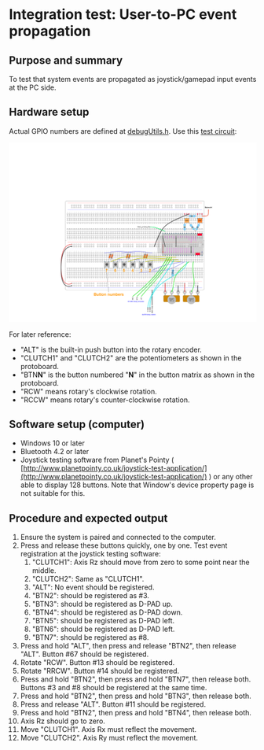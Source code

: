 # Integration test: User-to-PC event propagation

## Purpose and summary

To test that system events are propagated as joystick/gamepad input events at the PC side.

## Hardware setup

Actual GPIO numbers are defined at [debugUtils.h](./debugUtils.h).
Use this [test circuit](../../Protoboards/ESP32-WROOM-DevKitC-1.diy):

![Test circuit image](../../Protoboards/ProtoBoard-ESP32-Dekvit-C-1.png)

For later reference:

- "ALT" is the built-in push button into the rotary encoder.
- "CLUTCH1" and "CLUTCH2" are the potentiometers as shown in the protoboard.
- "BTN**N**" is the button numbered "**N**" in the button matrix as shown in the protoboard.
- "RCW" means rotary's clockwise rotation.
- "RCCW" means rotary's counter-clockwise rotation.

## Software setup (computer)

- Windows 10 or later
- Bluetooth 4.2 or later
- Joystick testing software from Planet's Pointy ( [http://www.planetpointy.co.uk/joystick-test-application/](http://www.planetpointy.co.uk/joystick-test-application/) ) or any other able to display 128 buttons. Note that Window's device property page is not suitable for this.

## Procedure and expected output

1. Ensure the system is paired and connected to the computer.
2. Press and release these buttons quickly, one by one. Test event registration at the joystick testing software:
   1. "CLUTCH1": Axis Rz should move from zero to some point near the middle.
   2. "CLUTCH2": Same as "CLUTCH1".
   3. "ALT": No event should be registered.
   4. "BTN2": should be registered as #3.
   5. "BTN3": should be registered as D-PAD up.
   6. "BTN4": should be registered as D-PAD down.
   7. "BTN5": should be registered as D-PAD left.
   8. "BTN6": should be registered as D-PAD left.
   9. "BTN7": should be registered as #8.
3. Press and hold "ALT", then press and release "BTN2", then release "ALT". Button #67 should be registered.
4. Rotate "RCW". Button #13 should be registered.
5. Rotate "RRCW". Button #14 should be registered.
6. Press and hold "BTN2", then press and hold "BTN7", then release both. Buttons #3 and #8 should be registered at the same time.
7. Press and hold "BTN2", then press and hold "BTN3", then release both.
8. Press and release "ALT". Button #11 should be registered.
9. Press and hold "BTN2", then press and hold "BTN4", then release both.
10. Axis Rz should go to zero.
11. Move "CLUTCH1". Axis Rx must reflect the movement.
12. Move "CLUTCH2". Axis Ry must reflect the movement.
